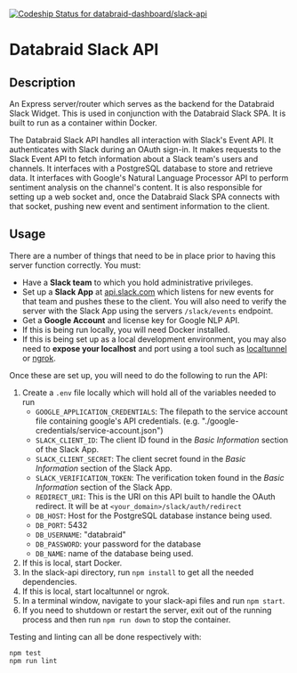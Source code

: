 [ ![Codeship Status for databraid-dashboard/slack-api](https://app.codeship.com/projects/623bb170-6021-0135-e845-2e6fa0f02ff3/status?branch=master)](https://app.codeship.com/projects/239348)

# Databraid Slack API

## Description

An Express server/router which serves as the backend for the Databraid Slack Widget.  This is used in conjunction with the Databraid Slack SPA.  It is built to run as a container within Docker.

The Databraid Slack API handles all interaction with Slack's Event API.  It authenticates with Slack during an OAuth sign-in.  It makes requests to the Slack Event API to fetch information about a Slack team's users and channels.  It interfaces with a PostgreSQL database to store and retrieve data. It interfaces with Google's Natural Language Processor API to perform sentiment analysis on the channel's content. It is also responsible for setting up a web socket and, once the Databraid Slack SPA connects with that socket, pushing new event and sentiment information to the client.

## Usage

There are a number of things that need to be in place prior to having this server function correctly.  You must:

- Have a __Slack team__ to which you hold administrative privileges.
- Set up a __Slack App__ at [api.slack.com](https://api.slack.com/) which listens for new events for that team and pushes these to the client.  You will also need to verify the server with the Slack App using the servers `/slack/events` endpoint.
- Get a __Google Account__ and license key for Google NLP API.
- If this is being run locally, you will need Docker installed.
- If this is being set up as a local development environment, you may also need to __expose your localhost__ and port using a tool such as [localtunnel](https://localtunnel.github.io/www/) or [ngrok](https://ngrok.com/download).

Once these are set up, you will need to do the following to run the API:

1. Create a `.env` file locally which will hold all of the variables needed to run
    - `GOOGLE_APPLICATION_CREDENTIALS`: The filepath to the service account file containing google's API credentials.  (e.g. "./google-credentials/service-account.json")
    - `SLACK_CLIENT_ID`: The client ID found in the _Basic Information_ section of the Slack App.
    - `SLACK_CLIENT_SECRET`: The client secret found in the _Basic Information_ section of the Slack App.
    - `SLACK_VERIFICATION_TOKEN`: The verification token found in the _Basic Information_ section of the Slack App.
    - `REDIRECT_URI`: This is the URI on this API built to handle the OAuth redirect.  It will be at `<your_domain>/slack/auth/redirect`
    - `DB_HOST`: Host for the PostgreSQL database instance being used.
    - `DB_PORT`: 5432
    - `DB_USERNAME`: "databraid"
    - `DB_PASSWORD`: your password for the database
    - `DB_NAME`: name of the database being used.
1. If this is local, start Docker.
1. In the slack-api directory, run `npm install` to get all the needed dependencies.
1. If this is local, start localtunnel or ngrok.
1. In a terminal window, navigate to your slack-api files and run `npm start`.
1. If you need to shutdown or restart the server, exit out of the running process and then run `npm run down` to stop the container.

Testing and linting can all be done respectively with:

```
npm test
npm run lint
```